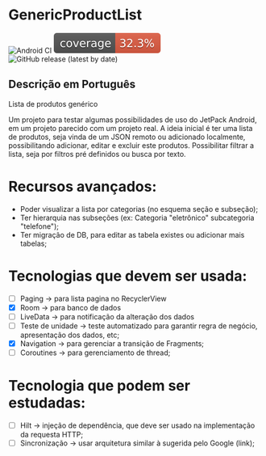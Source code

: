 # GenericProductList

![Android CI](https://github.com/TosinRoger/GenericProductList/actions/workflows/androidCI_main.yml/badge.svg?branch=main)
[![Coverage](.github/badges/jacoco.svg)](https://github.com/TosinRoger/GenericProductList/actions/workflows/androidCI_main.yml)
![GitHub release (latest by date)](https://img.shields.io/github/v/release/TosinRoger/GenericProductList)

## Descrição em Português

Lista de produtos genérico

Um projeto para testar algumas possibilidades de uso do JetPack Android, em um projeto parecido com um projeto real.
A ideia inicial é ter uma lista de produtos, seja vinda de um JSON remoto ou adicionado localmente, possibilitando adicionar, editar e excluir este produtos. Possibilitar filtrar a lista, seja por filtros pré definidos ou busca por texto.

# Recursos avançados:
- Poder visualizar a lista por categorias (no esquema seção e subseção);
- Ter hierarquia nas subseções (ex: Categoria "eletrônico" subcategoria "telefone");
- Ter migração de DB, para editar as tabela existes ou  adicionar mais tabelas;

# Tecnologias que devem ser usada:
- [ ] Paging -> para lista pagina no RecyclerView
- [x] Room -> para banco de dados
- [ ] LiveData -> para notificação da alteração dos dados
- [ ] Teste de unidade -> teste automatizado para garantir regra de negócio, apresentação dos dados, etc;
- [x] Navigation -> para gerenciar a transição de Fragments;
- [ ] Coroutines -> para gerenciamento de thread;

# Tecnologia que podem ser estudadas:
- [ ] Hilt -> injeção de dependência, que deve ser usado na implementação da requesta HTTP;
- [ ] Sincronização -> usar arquitetura similar à sugerida pelo Google (link);
